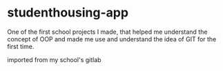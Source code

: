 # studenthousing-app 
One of the first school projects I made, that helped me understand the concept of OOP and made me use and understand the idea of GIT for the first time.

imported from my school's gitlab
